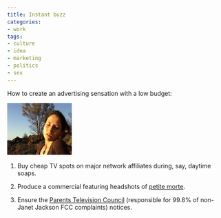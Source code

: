 ```yaml
---
title: Instant buzz
categories:
- work
tags:
- culture
- idea
- marketing
- politics
- sex
---
```


How to create an advertising sensation with a low budget:

![Beautiful Agony](01-26-instant-buzz/k0116.jpg)

  1. Buy cheap TV spots on major network affiliates during, say, daytime soaps.


  2. Produce a commercial featuring headshots of [petite morte][2].


  3. Ensure the [Parents Television Council][3] (responsible for 99.8% of non-Janet Jackson FCC complaints) notices.

   [2]: http://beautifulagony.com/
   [3]: http://www.parentstv.org/
